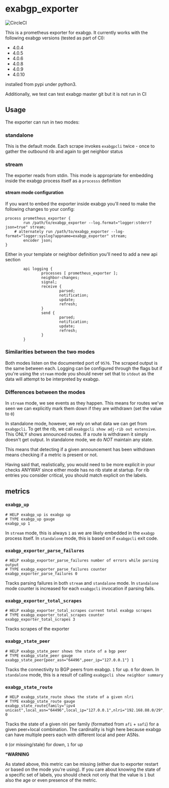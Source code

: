 # exabgp_exporter

![CircleCI](https://img.shields.io/circleci/project/github/lusis/exabgp_exporter/master.svg?style=for-the-badge)

This is a prometheus exporter for exabgp. It currently works with the following exabgp versions (tested as part of CI):

- 4.0.4
- 4.0.5
- 4.0.6
- 4.0.8
- 4.0.9
- 4.0.10

installed from pypi under python3.

Additionally, we test can test exabgp master git but it is not run in CI

## Usage

The exporter can run in two modes:

### standalone

This is the default mode. Each scrape invokes `exabgpcli` twice - once to gather the outbound rib and again to get neighbor status

### stream

The exporter reads from stdin. This mode is appropriate for embedding inside the exabgp process itself as a `processs` definition

#### stream mode configuration

If you want to embed the exporter inside exabgp you'll need to make the following changes to your config:

```text
process prometheus_exporter {
        run /path/to/exabgp_exporter --log.format="logger:stderr?json=true" stream;
	# alternately run /path/to/exabgp_exporter --log-format="logger:syslog?appname=exabgp_exporter" stream;
        encoder json;
}
```

Either in your template or neighbor definition you'll need to add a new api section

```text
        api logging {
                processes [ prometheus_exporter ];
                neighbor-changes;
                signal;
                receive {
                        parsed;
                        notification;
                        update;
                        refresh;
                }
                send {
                        parsed;
                        notification;
                        update;
                        refresh;
                }
        }
```

### Similarities between the two modes

Both modes listen on the documented port of `9576`. The scraped output is the same between each.
Logging can be configured through the flags but if you're using the `stream` mode you should never set that to `stdout` as the data will attempt to be interpreted by exabgp.

### Differences between the modes

In `stream` mode, we see events as they happen. This means for routes we've seen we can explicitly mark them down if they are withdrawn (set the value to `0`)

In standalone mode, however, we rely on what data we can get from `exabgpcli`.
To get the rib, we call `exabgpcli show adj-rib out extensive`. This ONLY shows announced routes. If a route is withdrawn it simply doesn't get output.
In standalone mode, we do *NOT* maintain any state.

This means that detecting if a given announcement has been withdrawn means checking if a metric is present or not.

Having said that, realistically, you would need to be more explicit in your checks ANYWAY since either mode has no rib state at startup.
For rib entries you consider critical, you should match explicit on the labels.

## metrics

### `exabgp_up`

```text
# HELP exabgp_up is exabgp up
# TYPE exabgp_up gauge
exabgp_up 1
```

In `stream` mode, this is always `1` as we are likely embedded in the `exabgp` process itself.
In `standalone` mode, this is based on if `exabgpcli` exit code.

### `exabgp_exporter_parse_failures`

```text
# HELP exabgp_exporter_parse_failures number of errors while parsing output
# TYPE exabgp_exporter_parse_failures counter
exabgp_exporter_parse_failures 0
```

Tracks parsing failures in both `stream` and `standalone` mode. In `standalone` mode counter is increased for each `exabgpcli` invocation if parsing fails.

### `exabgp_exporter_total_scrapes`

```text
# HELP exabgp_exporter_total_scrapes current total exabgp scrapes
# TYPE exabgp_exporter_total_scrapes counter
exabgp_exporter_total_scrapes 3
```

Tracks scrapes of the exporter

### `exabgp_state_peer`

```text
# HELP exabgp_state_peer shows the state of a bgp peer
# TYPE exabgp_state_peer gauge
exabgp_state_peer{peer_asn="64496",peer_ip="127.0.0.1"} 1
```

Tracks the connectivity to BGP peers from exabgp. `1` for up. `0` for down.
In `standalone` mode, this is a result of calling `exabgpcli show neighbor summary`

### `exabgp_state_route`

```text
# HELP exabgp_state_route shows the state of a given nlri
# TYPE exabgp_state_route gauge
exabgp_state_route{family="ipv4 unicast",local_asn="64496",local_ip="127.0.0.1",nlri="192.168.88.0/29",peer_asn="64496",peer_ip="127.0.0.1"} 0
```

Tracks the state of a given nlri per family (formatted from `afi` + `safi`) for a given peer+local combination.
The cardinality is high here because exabgp can have multiple peers each with different local and peer ASNs.

`0` (or missing/stale) for down, `1` for up

***WARNING**

As stated above, this metric can be missing (either due to exporter restart or based on the mode you're using).
If you care about knowing the state of a specific set of labels, you should check not only that the value is `1` but also the age or even presence of the metric.
